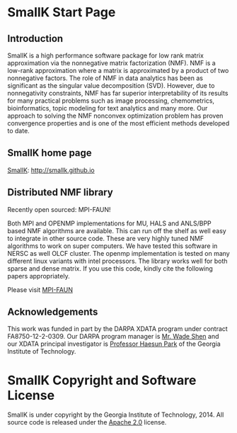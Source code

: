 SmallK Start Page
================

Introduction
----------------
SmallK is a high performance software package for low rank matrix approximation via the nonnegative matrix factorization (NMF). NMF is 
a low-rank approximation where a matrix is approximated 
by a product of two nonnegative factors. 
The role of NMF in data analytics has been as significant as the singular value decomposition (SVD). However, due to 
nonnegativity constraints, NMF has far superior interpretability of its results for many practical problems such as image processing, chemometrics, bioinformatics, topic modeling for text analytics and many more.
Our approach to solving the NMF nonconvex optimization
problem has proven convergence properties and is one of the most efficient 
methods developed to date.


SmallK home page
----------------
[SmallK](http://smallk.github.io): http://smallk.github.io

Distributed NMF library
----------------
Recently open sourced: MPI-FAUN!

Both MPI and OPENMP implementations for MU, HALS and ANLS/BPP based NMF algorithms are available. This can run off the shelf as well easy to integrate in other source code. These are very highly tuned NMF algorithms to work on super computers. We have tested this software in NERSC as well OLCF cluster. The openmp implementation is tested on many different linux variants with intel processors. The library works well for both sparse and dense matrix. If you use this code, kindly cite the following papers appropriately.

Please visit
[MPI-FAUN](https://github.com/ramkikannan/nmflibrary)

Acknowledgements
----------------

This work was funded in part by the DARPA XDATA program under contract
FA8750-12-2-0309. Our DARPA
program manager is
[Mr. Wade Shen](http://www.darpa.mil/staff/mr-wade-shen) and our
XDATA principal investigator is [Professor Haesun Park](http://www.cc.gatech.edu/~hpark/) of the 
Georgia Institute of Technology.

SmallK Copyright and Software License
======================================
SmallK is under copyright by the Georgia Institute of Technology, 2014. 
All source code is released under the 
[Apache 2.0](http://www.apache.org/licenses/LICENSE-2.0) license.

